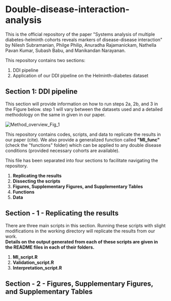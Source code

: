 # Double-disease-interaction-analysis

This is the official repository of the paper "Systems analysis of multiple diabetes-helminth cohorts reveals
markers of disease-disease interaction" by Nilesh Subramanian, Philge Philip, Anuradha Rajamanickam, Nathella Pavan
Kumar, Subash Babu, and Manikandan Narayanan.


This repository contains two sections:

1. DDI pipeline
2. Application of our DDI pipeline on the Helminth-diabetes dataset 

## Section 1: DDI pipeline 
This section will provide information on how to run steps 2a, 2b, and 3 in the Figure below. step 1 will vary between the datasets used and a detailed methodology on the same in given in our paper.

![Method_overview_Fig_1](https://github.com/BIRDSgroup/Double-disease-interaction-analysis-/assets/60778368/451a72fd-bb1a-4b41-9149-95b88a4140d2)
	

This repository contains codes, scripts, and data to replicate the results in our paper (cite).
We also provide a generalized function called **"MI_func"** (check the "functions" folder) which can be applied to any double disease conditions (provided necessary cohorts are available).

This file has been separated into four sections to facilitate navigating the repository.

1. **Replicating the results**
2. **Dissecting the scripts**
3. **Figures, Supplementary Figures, and Supplementary Tables**
4. **Functions**
5. **Data**

## Section - 1 - Replicating the results 

There are three main scripts in this section. Running these scripts with slight modifications in the working directory will replicate the results from our work.<br>
**Details on the output generated from each of these scripts are given in the README files in each of their folders.**
1. **MI_script.R** 
2. **Validation_script.R**
3. **Interpretation_script.R**

## Section - 2 - Figures, Supplementary Figures, and Supplementary Tables


